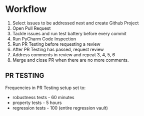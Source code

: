 # Workflow

1. Select issues to be addressed next and create Github Project
2. Open Pull Request
3. Tackle issues and run test battery before every commit
5. Run PyCharm Code Inspection
6. Run PR Testing before requesting a review
7. After PR Testing has passed, request review
8. Address comments in review and repeat 3, 4, 5, 6
9. Merge and close PR when there are no more comments.

## PR TESTING

Frequencies in PR Testing setup set to:
* robustness tests - 60 minutes
* property tests - 5 hours
* regression tests - 100 (entire regression vault)
